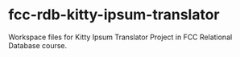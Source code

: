 # fcc-rdb-kitty-ipsum-translator

Workspace files for Kitty Ipsum Translator Project in FCC Relational Database course.

